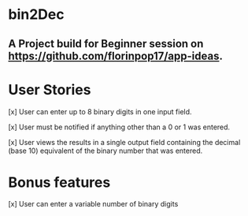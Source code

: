 # bin2Dec

## A Project build for Beginner session on https://github.com/florinpop17/app-ideas.


# User Stories

   [x] User can enter up to 8 binary digits in one input field.
   
   [x] User must be notified if anything other than a 0 or 1 was entered.
   
   [x] User views the results in a single output field containing the decimal (base 10) equivalent of the binary number that was entered.

# Bonus features

   [x] User can enter a variable number of binary digits
